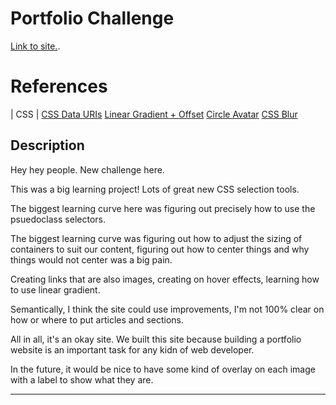 # Portfolio Challenge

​[Link to site.](https://dann-lam.github.io/03-27-2023-Portfolio-Challenge/).

# References

| CSS | [CSS Data URIs](https://css-tricks.com/data-uris/)
[Linear Gradient + Offset](https://developer.mozilla.org/en-US/docs/Web/CSS/gradient/linear-gradient)
[Circle Avatar](https://www.w3schools.com/howto/howto_css_image_avatar.asp)
[CSS Blur](https://developer.mozilla.org/en-US/docs/Web/CSS/filter-function/blur)

## Description

​Hey hey people. New challenge here.

This was a big learning project! Lots of great new CSS selection tools.

The biggest learning curve here was figuring out precisely how to use the psuedoclass selectors.

The biggest learning curve was figuring out how to adjust the sizing of containers to suit our content, figuring out how to center things and why things would not center was a big pain.

Creating links that are also images, creating on hover effects, learning how to use linear gradient.

Semantically, I think the site could use improvements, I'm not 100% clear on how or where to put articles and sections.

All in all, it's an okay site. We built this site because building a portfolio website is an important task for any kidn of web developer.

In the future, it would be nice to have some kind of overlay on each image with a label to show what they are.


---
